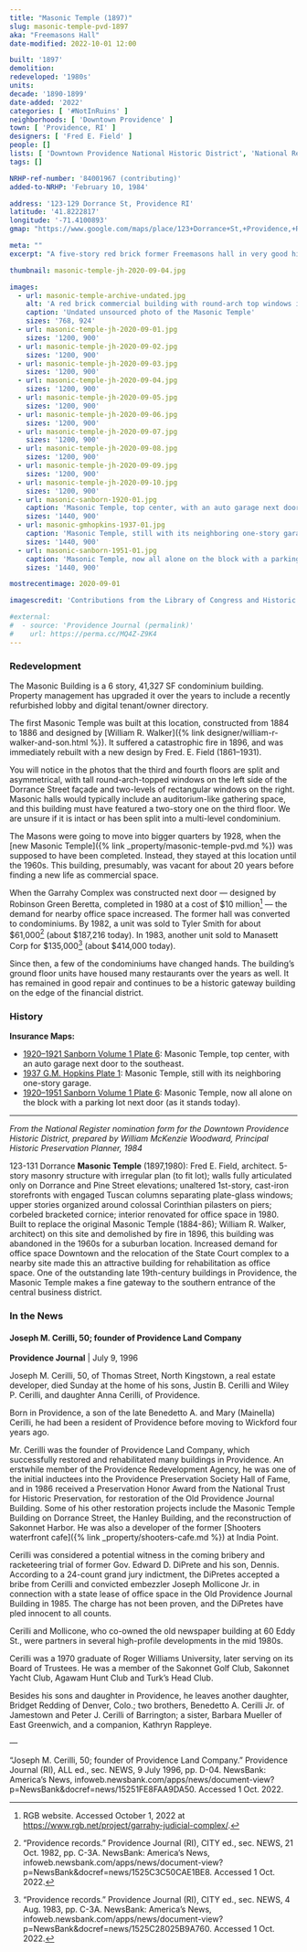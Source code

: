 ```yaml
---
title: "Masonic Temple (1897)"
slug: masonic-temple-pvd-1897
aka: "Freemasons Hall"
date-modified: 2022-10-01 12:00

built: '1897'
demolition:
redeveloped: '1980s'
units:
decade: '1890-1899'
date-added: '2022'
categories: [ '#NotInRuins' ]
neighborhoods: [ 'Downtown Providence' ]
town: [ 'Providence, RI' ]
designers: [ 'Fred E. Field' ]
people: []
lists: [ 'Downtown Providence National Historic District', 'National Register of Historic Places' ]
tags: []

NRHP-ref-number: '84001967 (contributing)'
added-to-NRHP: 'February 10, 1984'

address: '123-129 Dorrance St, Providence RI'
latitude: '41.8222817'
longitude: '-71.4100893'
gmap: "https://www.google.com/maps/place/123+Dorrance+St,+Providence,+RI+02903/@41.8222817,-71.4100893,17z/data=!3m1!4b1!4m5!3m4!1s0x89e445145ae98eb1:0x23c11afdfb389a4!8m2!3d41.8222817!4d-71.4100893"

meta: ""
excerpt: "A five-story red brick former Freemasons hall in very good historic condition converted to commercial space in the 1980s"

thumbnail: masonic-temple-jh-2020-09-04.jpg

images:
  - url: masonic-temple-archive-undated.jpg
    alt: 'A red brick commercial building with round-arch top windows indicating where a double-height portion of the interior used to hold an auditorium. Other windows are rectangular, starting at the ground floor as very large and wide, tapoering to the third floor as smaller pairs, and ending at the fifth floor as small single double-hung windows. An ornate cornice rims three of the five sides of this oddly-shaped building with half-columns sunken into its façade topping out in a corinthian style.'
    caption: 'Undated unsourced photo of the Masonic Temple'
    sizes: '768, 924'
  - url: masonic-temple-jh-2020-09-01.jpg
    sizes: '1200, 900'
  - url: masonic-temple-jh-2020-09-02.jpg
    sizes: '1200, 900'
  - url: masonic-temple-jh-2020-09-03.jpg
    sizes: '1200, 900'
  - url: masonic-temple-jh-2020-09-04.jpg
    sizes: '1200, 900'
  - url: masonic-temple-jh-2020-09-05.jpg
    sizes: '1200, 900'
  - url: masonic-temple-jh-2020-09-06.jpg
    sizes: '1200, 900'
  - url: masonic-temple-jh-2020-09-07.jpg
    sizes: '1200, 900'
  - url: masonic-temple-jh-2020-09-08.jpg
    sizes: '1200, 900'
  - url: masonic-temple-jh-2020-09-09.jpg
    sizes: '1200, 900'
  - url: masonic-temple-jh-2020-09-10.jpg
    sizes: '1200, 900'
  - url: masonic-sanborn-1920-01.jpg
    caption: 'Masonic Temple, top center, with an auto garage next door to the southeast. Sanborn Fire Insurance Map from Providence, Providence County, Rhode Island. Sanborn Map Company, to 1921 Vol. 1, 1920. Map. Retrieved from the Library of Congress, .'
    sizes: '1440, 900'
  - url: masonic-gmhopkins-1937-01.jpg
    caption: 'Masonic Temple, still with its neighboring one-story garage. G.M. Hopkins Insurance Map, 1937, Plate 1, from Historic Map Works.'
    sizes: '1440, 900'
  - url: masonic-sanborn-1951-01.jpg
    caption: 'Masonic Temple, now all alone on the block with a parking lot next door (as it stands today). Sanborn Fire Insurance Map from Providence, Providence County, Rhode Island. Sanborn Map Company, - Mar 1951 Vol. 1, 1951. Map. Retrieved from the Library of Congress, .'
    sizes: '1440, 900'

mostrecentimage: 2020-09-01

imagescredit: 'Contributions from the Library of Congress and Historic Map Works.'

#external:
#  - source: 'Providence Journal (permalink)'
#    url: https://perma.cc/MQ4Z-Z9K4
---
```


### Redevelopment

The Masonic Building is a 6 story, 41,327 SF condominium building. Property management has upgraded it over the years to include  a recently refurbished lobby and digital tenant/owner directory. 

The first Masonic Temple was built at this location, constructed from 1884 to 1886 and designed by [William R. Walker]({% link designer/william-r-walker-and-son.html %}). It suffered a catastrophic fire in 1896, and was immediately rebuilt with a new design by Fred. E. Field (1861–1931). 

You will notice in the photos that the third and fourth floors are split and asymmetrical, with tall round-arch-topped windows on the left side of the Dorrance Street façade and two-levels of rectangular windows on the right. Masonic halls would typically include an auditorium-like gathering space, and this building must have featured a two-story one on the third floor. We are unsure if it is intact or has been split into a multi-level condominium. 

The Masons were going to move into bigger quarters by 1928, when the [new Masonic Temple]({% link _property/masonic-temple-pvd.md %}) was supposed to have been completed. Instead, they stayed at this location until the 1960s. This building, presumably, was vacant for about 20 years before finding a new life as commercial space. 

When the Garrahy Complex was constructed next door — designed by Robinson Green Beretta, completed in 1980 at a cost of $10 million[^1] — the demand for nearby office space increased. The former hall was converted to condominiums. By 1982, a unit was sold to Tyler Smith for about $61,000[^2] (about $187,216 today). In 1983, another unit sold to Manasett Corp for $135,000[^3] (about $414,000 today).  

[^1]: RGB website. Accessed October 1, 2022 at https://www.rgb.net/project/garrahy-judicial-complex/. 

[^2]: “Providence records.” Providence Journal (RI), CITY ed., sec. NEWS, 21 Oct. 1982, pp. C-3A. NewsBank: America’s News, infoweb.newsbank.com/apps/news/document-view?p=NewsBank&docref=news/1525C3C50CAE1BE8. Accessed 1 Oct. 2022.

[^3]: “Providence records.” Providence Journal (RI), CITY ed., sec. NEWS, 4 Aug. 1983, pp. C-3A. NewsBank: America’s News, infoweb.newsbank.com/apps/news/document-view?p=NewsBank&docref=news/1525C28025B9A760. Accessed 1 Oct. 2022.

Since then, a few of the condominiums have changed hands. The building’s ground floor units have housed many restaurants over the years as well. It has remained in good repair and continues to be a historic gateway building on the edge of the financial district. 


### History

**Insurance Maps:**

+ [1920–1921 Sanborn Volume 1 Plate 6](#photo-masonic-sanborn-1920-01): Masonic Temple, top center, with an auto garage next door to the southeast.
+ [1937 G.M. Hopkins Plate 1](#photo-masonic-gmhopkins-1937-01): Masonic Temple, still with its neighboring one-story garage.
+ [1920–1951 Sanborn Volume 1 Plate 6](#photo-masonic-sanborn-1951-01): Masonic Temple, now all alone on the block with a parking lot next door (as it stands today).

***

_From the National Register nomination form for the Downtown Providence Historic District, prepared by William McKenzie Woodward, Principal Historic Preservation Planner, 1984_

123-131 Dorrance **Masonic Temple** (1897,1980): Fred E. Field, architect. 5-story masonry structure with irregular plan (to fit lot); walls fully articulated only on Dorrance and Pine Street elevations; unaltered 1st-story, cast-iron storefronts with engaged Tuscan columns separating plate-glass windows; upper stories organized around colossal Corinthian pilasters on piers; corbeled bracketed cornice; interior renovated for office space in 1980. Built to replace the original Masonic Temple (1884-86); William R. Walker, architect) on this site and demolished by fire in 1896, this building was abandoned in the 1960s for a suburban location. Increased demand for office space Downtown and the relocation of the State Court complex to a nearby site made this an attractive building for rehabilitation as office space. One of the outstanding late 19th-century buildings in Providence, the Masonic Temple makes a fine gateway to the southern entrance of the central business district.


### In the News

#### Joseph M. Cerilli, 50; founder of Providence Land Company

**Providence Journal** | July 9, 1996

Joseph M. Cerilli, 50, of Thomas Street, North Kingstown, a real estate developer, died Sunday at the home of his sons, Justin B. Cerilli and Wiley P. Cerilli, and daughter Anna Cerilli, of Providence.

Born in Providence, a son of the late Benedetto A. and Mary (Mainella) Cerilli, he had been a resident of Providence before moving to Wickford four years ago.

Mr. Cerilli was the founder of Providence Land Company, which successfully restored and rehabilitated many buildings in Providence. An erstwhile member of the Providence Redevelopment Agency, he was one of the initial inductees into the Providence Preservation Society Hall of Fame, and in 1986 received a Preservation Honor Award from the National Trust for Historic Preservation, for restoration of the Old Providence Journal Building. Some of his other restoration projects include the Masonic Temple Building on Dorrance Street, the Hanley Building, and the reconstruction of Sakonnet Harbor. He was also a developer of the former [Shooters waterfront cafe]({% link _property/shooters-cafe.md %}) at India Point.

Cerilli was considered a potential witness in the coming bribery and racketeering trial of former Gov. Edward D. DiPrete and his son, Dennis. According to a 24-count grand jury indictment, the DiPretes accepted a bribe from Cerilli and convicted embezzler Joseph Mollicone Jr. in connection with a state lease of office space in the Old Providence Journal Building in 1985. The charge has not been proven, and the DiPretes have pled innocent to all counts.

Cerilli and Mollicone, who co-owned the old newspaper building at 60 Eddy St., were partners in several high-profile developments in the mid 1980s.

Cerilli was a 1970 graduate of Roger Williams University, later serving on its Board of Trustees. He was a member of the Sakonnet Golf Club, Sakonnet Yacht Club, Agawam Hunt Club and Turk’s Head Club.

Besides his sons and daughter in Providence, he leaves another daughter, Bridget Redding of Denver, Colo.; two brothers, Benedetto A. Cerilli Jr. of Jamestown and Peter J. Cerilli of Barrington; a sister, Barbara Mueller of East Greenwich, and a companion, Kathryn Rappleye.

—

“Joseph M. Cerilli, 50; founder of Providence Land Company.” Providence Journal (RI), ALL ed., sec. NEWS, 9 July 1996, pp. D-04. NewsBank: America’s News, infoweb.newsbank.com/apps/news/document-view?p=NewsBank&docref=news/15251FE8FAA9DA50. Accessed 1 Oct. 2022. 
